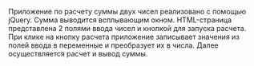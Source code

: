 Приложение по расчету суммы двух чисел реализовано с помощью jQuery.
Сумма выводится всплывающим окном.
HTML-страница представлена 2 полями ввода чисел и кнопкой для запуска расчета.
При клике на кнопку расчета приложение записывает значения из полей ввода в переменные и преобразует их в числа.
Далее осуществляется расчет и вывод суммы. 

